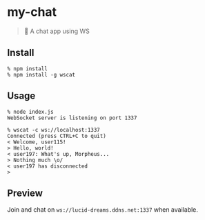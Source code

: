 # my-chat

> 💬 A chat app using WS

## Install

```
% npm install
% npm install -g wscat
```

## Usage

```
% node index.js
WebSocket server is listening on port 1337
```

```
% wscat -c ws://localhost:1337
Connected (press CTRL+C to quit)
< Welcome, user115!
> Hello, world!
< user197: What's up, Morpheus...
> Nothing much \o/
< user197 has disconnected
> 
```

## Preview

Join and chat on `ws://lucid-dreams.ddns.net:1337` when available.